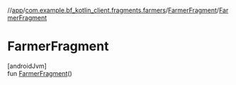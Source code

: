 //[app](../../../index.md)/[com.example.bf_kotlin_client.fragments.farmers](../index.md)/[FarmerFragment](index.md)/[FarmerFragment](-farmer-fragment.md)

# FarmerFragment

[androidJvm]\
fun [FarmerFragment](-farmer-fragment.md)()
